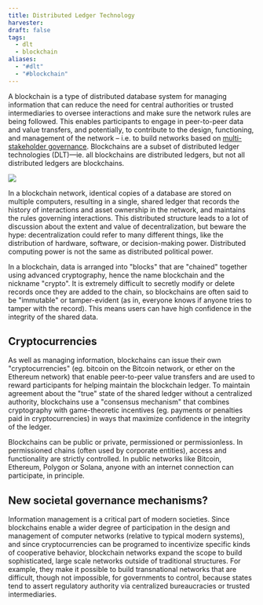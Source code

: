 ```yaml
---
title: Distributed Ledger Technology
harvester: 
draft: false
tags:
  - dlt
  - blockchain
aliases:
  - "#dlt"
  - "#blockchain"
---
```


A blockchain is a type of distributed database system for managing information that can reduce the need for central authorities or trusted intermediaries to oversee interactions and make sure the network rules are being followed. This enables participants to engage in peer-to-peer data and value transfers, and potentially, to contribute to the design, functioning, and management of the network – i.e. to build networks based on [multi-stakeholder governance](https://app.charmverse.io/superbenefit/multi-stakeholder-governance-topic-9333924420657016). Blockchains are a subset of distributed ledger technologies (DLT)—ie. all blockchains are distributed ledgers, but not all distributed ledgers are blockchains. 

![](https://s3.amazonaws.com/charm.public/user-content/5e11b90e-6728-4be9-be4f-a540138316ff/5767b83f-94fc-4a12-8517-144fa1b3bb4d/3c7ef267-5c1c-4cc1-b951-d9355f1709c6.png)

In a blockchain network, identical copies of a database are stored on multiple computers, resulting in a single, shared ledger that records the history of interactions and asset ownership in the network, and maintains the rules governing interactions. This distributed structure leads to a lot of discussion about the extent and value of decentralization, but beware the hype: decentralization could refer to many different things, like the distribution of hardware, software, or decision-making power. Distributed computing power is not the same as distributed political power. 

In a blockchain, data is arranged into "blocks" that are "chained" together using advanced cryptography, hence the name blockchain and the nickname "crypto". It is extremely difficult to secretly modify or delete records once they are added to the chain, so blockchains are often said to be "immutable" or tamper-evident (as in, everyone knows if anyone tries to tamper with the record). This means users can have high confidence in the integrity of the shared data.

## Cryptocurrencies

As well as managing information, blockchains can issue their own "cryptocurrencies" (eg. bitcoin on the Bitcoin network, or ether on the Ethereum network) that enable peer-to-peer value transfers and are used to reward participants for helping maintain the blockchain ledger. To maintain agreement about the "true" state of the shared ledger without a centralized authority, blockchains use a "consensus mechanism" that combines cryptography with game-theoretic incentives (eg. payments or penalties paid in cryptocurrencies) in ways that maximize confidence in the integrity of the ledger. 

Blockchains can be public or private, permissioned or permissionless. In permissioned chains (often used by corporate entities), access and functionality are strictly controlled. In public networks like Bitcoin, Ethereum, Polygon or Solana, anyone with an internet connection can participate, in principle.

## New societal governance mechanisms?

Information management is a critical part of modern societies. Since blockchains enable a wider degree of participation in the design and management of computer networks (relative to typical modern systems), and since cryptocurrencies can be programed to incentivize specific kinds of cooperative behavior, blockchain networks expand the scope to build sophisticated, large scale networks outside of traditional structures. For example, they make it possible to build transnational networks that are difficult, though not impossible, for governments to control, because states tend to assert regulatory authority via centralized bureaucracies or trusted intermediaries.